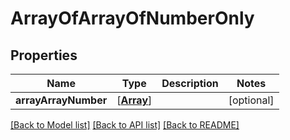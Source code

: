 # ArrayOfArrayOfNumberOnly

## Properties
Name | Type | Description | Notes
------------ | ------------- | ------------- | -------------
**arrayArrayNumber** | [[**Array**](Array.md)] |  | [optional] 

[[Back to Model list]](../README.md#documentation-for-models) [[Back to API list]](../README.md#documentation-for-api-endpoints) [[Back to README]](../README.md)


